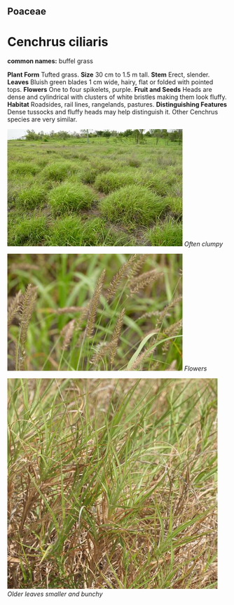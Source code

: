 ## Poaceae
# Cenchrus ciliaris
**common names:** buffel grass

**Plant Form** Tufted grass. **Size** 30 cm to 1.5 m tall. **Stem** Erect, slender. **Leaves** Bluish green blades 1 cm wide, hairy, flat or folded with pointed tops. **Flowers** One to four spikelets, purple. **Fruit and Seeds** Heads are dense and cylindrical with clusters of white bristles making them look fluffy. **Habitat** Roadsides, rail lines, rangelands, pastures. **Distinguishing Features** Dense tussocks and fluffy heads may help distinguish it. Other Cenchrus species are very similar.


![Often clumpy](9601_P6930573.jpg)
   *Often clumpy* 

![Flowers](9558_P6930527.jpg)
   *Flowers* 

![Older leaves smaller and bunchy](97755_P1155611.jpg)
   *Older leaves smaller and bunchy* 

